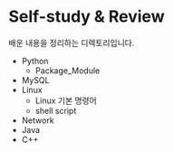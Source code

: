 # Self-study & Review
배운 내용을 정리하는 디렉토리입니다.

- Python
  - Package_Module
- MySQL
- Linux
  - Linux 기본 명령어
  - shell script
- Network
- Java
- C++
